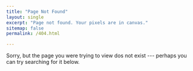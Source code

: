 ```yaml
---
title: "Page Not Found"
layout: single
excerpt: "Page not found. Your pixels are in canvas."
sitemap: false
permalink: /404.html

---
```

Sorry, but the page you were trying to view dos not exist --- perhaps you can try searching for it below.
<script type="text/javascript">
  var GOOG_FIXURL_LANG = 'en';
  var GOOG_FIXURL_SITE = '{{ site.url }}'
</script>
<script type="text/javascript"
  src="//linkhelp.clients.google.com/tbproxy/lh/wm/fixurl.js">
</script>